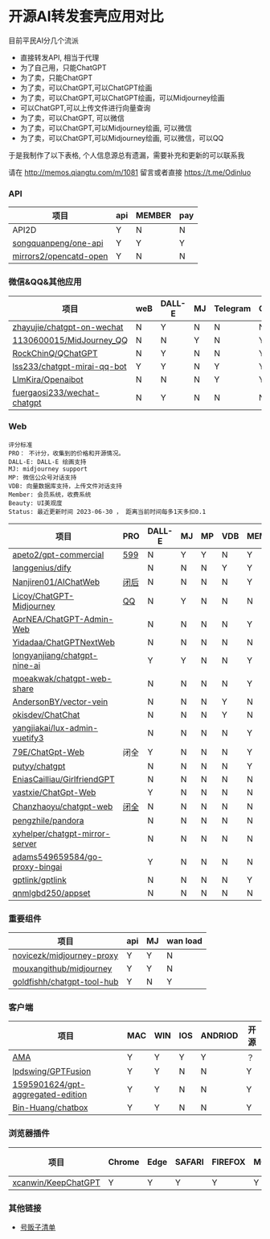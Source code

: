 # 开源AI转发套壳应用对比 


目前平民AI分几个流派

- 直接转发API, 相当于代理
- 为了自己用，只能ChatGPT
- 为了卖，只能ChatGPT
- 为了卖，可以ChatGPT,可以ChatGPT绘画
- 为了卖，可以ChatGPT,可以ChatGPT绘画，可以Midjourney绘画
- 可以ChatGPT,可以上传文件进行向量查询
- 为了卖，可以ChatGPT, 可以微信
- 为了卖，可以ChatGPT,可以Midjourney绘画, 可以微信
- 为了卖，可以ChatGPT,可以Midjourney绘画, 可以微信，可以QQ

于是我制作了以下表格, 个人信息源总有遗漏，需要补充和更新的可以联系我

请在 http://memos.qiangtu.com/m/1081 留言或者直接 https://t.me/Odinluo 

### API  

| 项目                                                         | api  | MEMBER | pay  |
| ------------------------------------------------------------ | ---- | ------ | ---- |
| API2D                                                        | Y    | N      | N    |
| [songquanpeng/one-api](https://github.com/songquanpeng/one-api) | Y    | Y      | Y    |
| [mirrors2/opencatd-open](https://github.com/mirrors2/opencatd-open) | Y    | N      | N    |

### 微信&QQ&其他应用

| 项目                                                         | weB  | DALL-E | MJ   | Telegram | QQ   | wechat | VDB  |
| ------------------------------------------------------------ | ---- | ------ | ---- | -------- | ---- | ------ | ---- |
| [zhayujie/chatgpt-on-wechat](https://github.com/zhayujie/chatgpt-on-wechat) | N    | Y      | N    | N        | N    | Y      | Y    |
| [1130600015/MidJourney_QQ](https://github.com/1130600015/MidJourney_QQ) | N    | N      | Y    | N        | Y    | N      | N    |
| [RockChinQ/QChatGPT](https://github.com/RockChinQ/QChatGPT)  | N    | Y      | N    | N        | Y    | N      | N    |
| [lss233/chatgpt-mirai-qq-bot](https://github.com/lss233/chatgpt-mirai-qq-bot) | Y    | Y      | N    | Y        | Y    | Y      | N    |
| [LlmKira/Openaibot](https://github.com/LlmKira/Openaibot)    | N    | N      | N    | Y        | Y    | N      | N    |
| [fuergaosi233/wechat-chatgpt](https://github.com/fuergaosi233/wechat-chatgpt) | N    | Y      | N    | N        | N    | Y      | N    |

### Web 

``` 
评分标准
PRO： 不计分，收集到的价格和开源情况。
DALL-E: DALL-E 绘画支持
MJ: midjourney support
MP: 微信公众号对话支持
VDB: 向量数据库支持，上传文件对话支持
Member: 会员系统，收费系统
Beauty: UI美观度
Status: 最近更新时间 2023-06-30 ， 距离当前时间每多1天多扣0.1
```

| 项目                                                         | PRO                                                          | DALL-E | MJ   | MP   | VDB  | MEMBER | BEAUTY | STATUS | SCORE |
| ------------------------------------------------------------ | ------------------------------------------------------------ | ------ | ---- | ---- | ---- | ------ | ------ | ------ | ----- |
| [apeto2/gpt-commercial](https://github.com/apeto2/gpt-commercial) | [599](https://card.apeto.cn/)                                | N      | Y    | Y    | N    | Y      | 3      | 0      | 6     |
| [langgenius/dify](https://github.com/langgenius/dify)        |                                                              | N      | N    | N    | Y    | Y      | 4      | 0      | 6     |
| [Nanjiren01/AIChatWeb](https://github.com/Nanjiren01/AIChatWeb) | [闭后](https://github.com/Nanjiren01/AIChatWeb/tree/pro-0.3.2) | N      | N    | N    | N    | Y      | 5      | -0.2   | 5.8   |
| [Licoy/ChatGPT-Midjourney](https://github.com/Licoy/ChatGPT-Midjourney) | [QQ](https://github.com/Licoy/ChatGPT-Midjourney-Pro)        | N      | Y    | N    | N    | N      | 5      | -0.3   | 5.7   |
| [AprNEA/ChatGPT-Admin-Web](https://github.com/AprilNEA/ChatGPT-Admin-Web) |                                                              | N      | N    | N    | N    | Y      | 5      | -0.9   | 5.1   |
| [Yidadaa/ChatGPTNextWeb](https://github.com/Yidadaa/ChatGPT-Next-Web) |                                                              | N      | N    | N    | N    | N      | 5      | 0      | 5     |
| [longyanjiang/chatgpt-nine-ai](https://github.com/longyanjiang/chatgpt-nine-ai) |                                                              | Y      | Y    | N    | N    | Y      | 3      | -1.5   | 4.5   |
| [moeakwak/chatgpt-web-share](https://github.com/moeakwak/chatgpt-web-share) |                                                              | N      | N    | N    | N    | Y      | 4      | -0.9   | 4.1   |
| [AndersonBY/vector-vein](https://github.com/AndersonBY/vector-vein) |                                                              | N      | N    | N    | Y    | N      | 3      | -0.3   | 3.7   |
| [okisdev/ChatChat](okisdev/ChatChat)                         |                                                              | N      | N    | N    | Y    | N      | 3      | -0.3   | 3.7   |
| [yangjiakai/lux-admin-vuetify3](https://github.com/yangjiakai/lux-admin-vuetify3) |                                                              | N      | N    | N    | N    | Y      | 4      | -2.4   | 3.6   |
| [79E/ChatGpt-Web](https://github.com/79E/ChatGpt-Web)        | 闭全                                                         | Y      | N    | N    | N    | Y      | 2      | -0.4   | 3.6   |
| [putyy/chatgpt](https://github.com/putyy/chatgpt)            |                                                              | N      | N    | N    | N    | Y      | 3      | -0.5   | 3.5   |
| [EniasCailliau/GirlfriendGPT](https://github.com/EniasCailliau/GirlfriendGPT) |                                                              | N      | N    | N    | N    | N      | 4      | -0.7   | 3.3   |
| [vastxie/ChatGpt-Web](https://github.com/vastxie/ChatGpt-Web) |                                                              | Y      | N    | N    | N    | N      | 3      | -1     | 3     |
| [Chanzhaoyu/chatgpt-web](https://github.com/Chanzhaoyu/chatgpt-web) | [闭全](https://github.com/Chanzhaoyu/chatgpt-web-plus)       | N      | N    | N    | N    | N      | 3      | -0.4   | 2.6   |
| [pengzhile/pandora](https://github.com/pengzhile/pandora)    |                                                              | N      | N    | N    | N    | N      | 3      | -0.4   | 2.6   |
| [xyhelper/chatgpt-mirror-server](https://github.com/xyhelper/chatgpt-mirror-server) |                                                              | N      | N    | N    | N    | N      | 3      | -0.5   | 2.5   |
| [adams549659584/go-proxy-bingai](https://github.com/adams549659584/go-proxy-bingai) |                                                              | Y      | N    | N    | N    | N      | 4      | -2.8   | 2.2   |
| [gptlink/gptlink](https://github.com/gptlink/gptlink)        |                                                              | N      | N    | N    | N    | Y      | 2      | -1     | 2     |
| [qnmlgbd250/appset](https://github.com/qnmlgbd250/appset)    |                                                              | N      | N    | N    | N    | N      | 2      | 0      | 2     |


### 重要组件

| 项目                                                         | api  | MJ   | wan load |
| ------------------------------------------------------------ | ---- | ---- | -------- |
| [novicezk/midjourney-proxy](https://github.com/novicezk/midjourney-proxy) | Y    | Y    | N        |
| [mouxangithub/midjourney](mouxangithub/midjourney)           | Y    | Y    | N        |
| [goldfishh/chatgpt-tool-hub](goldfishh/chatgpt-tool-hub)     | Y    | N    | Y        |

### 客户端

| 项目                                                         | MAC  | WIN  | IOS  | ANDRIOD | 开源 |
| ------------------------------------------------------------ | ---- | ---- | ---- | ------- | ---- |
| [AMA](https://bytemyth.com/zh-CN)                            | Y    | Y    | Y    | Y       | ？   |
| [lpdswing/GPTFusion](lpdswing/GPTFusion)                     | Y    | Y    | N    | N       | Y    |
| [1595901624/gpt-aggregated-edition](1595901624/gpt-aggregated-edition) | Y    | Y    | N    | N       | Y    |
| [Bin-Huang/chatbox](https://github.com/Bin-Huang/chatbox)    | Y    | Y    | N    | N       | Y    |

### 浏览器插件

| 项目                                       | Chrome | Edge | SAFARI | FIREFOX | MOBILE | 鸿蒙 |
| ------------------------------------------ | ------ | ---- | ------ | ------- | ------ | ---- |
| [xcanwin/KeepChatGPT](xcanwin/KeepChatGPT) | Y      | Y    | Y      | Y       | Y      | Y    |

### 其他链接

- [号贩子清单](https://github.com/520hacker/AIChatAdmin-Doc/blob/main/%E5%8F%B7%E8%B4%A9%E5%AD%90.md)





